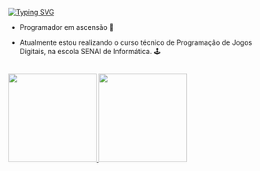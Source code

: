 <a href="https://git.io/typing-svg"><img src="https://readme-typing-svg.demolab.com?font=Fira+Code&weight=600&size=19&duration=2500&pause=10&color=F77D00&vCenter=true&repeat=false&random=false&width=435&lines=Ol%C3%A1+Mundo!%F0%9F%A4%96;Eu+sou+o+Danilo%2C+muito+prazer!%F0%9F%91%8B" alt="Typing SVG" /></a>

-  Programador em ascensão 🚀

-  Atualmente estou realizando o curso técnico de Programação de Jogos Digitais, na escola SENAI de Informática. 🕹️

<br>

<div>
  <a href="https://github.com/Dan-MK9">
  <img height="180em" src="https://github-readme-stats.vercel.app/api?username=Dan-MK9&show_icons=true&theme=dark&include_all_commits=true&count_private=true"/>
  <img height="180em" src="https://github-readme-stats.vercel.app/api/top-langs/?username=Dan-MK9&layout=compact&langs_count=7&theme=dark"/>
</div>

<div></div>
